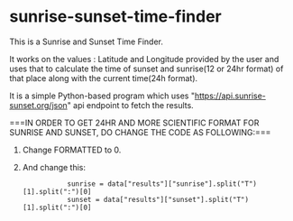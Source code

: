 # sunrise-sunset-time-finder

This is a Sunrise and Sunset Time Finder.

It works on the values : Latitude and Longitude provided by the user and uses that to calculate the time of sunset and sunrise(12 or 24hr format) of that place along with the 
current time(24h format).

It is a simple Python-based program which uses "https://api.sunrise-sunset.org/json" api endpoint to fetch the results.

===IN ORDER TO GET 24HR AND MORE SCIENTIFIC FORMAT FOR SUNRISE AND SUNSET, DO CHANGE THE CODE AS FOLLOWING:===

1. Change FORMATTED to 0.

2. And change this: 

                  sunrise = data["results"]["sunrise"].split("T")[1].split(":")[0]
                  sunset = data["results"]["sunset"].split("T")[1].split(":")[0]

